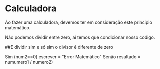 # Calculadora
Ao fazer uma calculadora, devemos ter em consideração este principio matemático. 

Não podemos dividir entre zero, aí temos que condicionar nosso codigo. 

##E dividir sim e só sim o divisor é diferente de zero

Sim (num2==0)
    escrever = "Error Matemático"
Senão 
    resultado = numumero1 / numero2)
